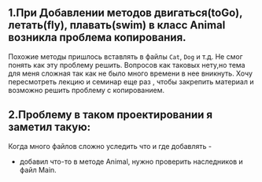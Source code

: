 ## 1.При Добавлении методов двигаться(toGo), летать(fly), плавать(swim) в класс Animal возникла проблема копирования.
Похожие методы пришлось вставлять в файлы `Cat`, `Dog` и т.д. Не смог понять как эту проблему решить.
Вопросов как таковых нету,но тема для меня сложная так как не было много времени в нее вникнуть.
Хочу пересмотреть лекцию и семинар еще раз , чтобы закрепить материал и возможно решить проблему
с копированием.
## 2.Проблему в таком проектировании я заметил такую:
Когда много файлов сложно уследить что и где добавлять -
- добавил что-то в методе Animal, нужно проверить наследников и
файл Main.
